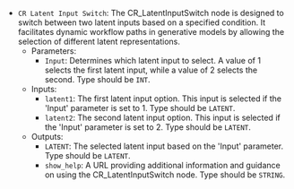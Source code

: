 - `CR Latent Input Switch`: The CR_LatentInputSwitch node is designed to switch between two latent inputs based on a specified condition. It facilitates dynamic workflow paths in generative models by allowing the selection of different latent representations.
    - Parameters:
        - `Input`: Determines which latent input to select. A value of 1 selects the first latent input, while a value of 2 selects the second. Type should be `INT`.
    - Inputs:
        - `latent1`: The first latent input option. This input is selected if the 'Input' parameter is set to 1. Type should be `LATENT`.
        - `latent2`: The second latent input option. This input is selected if the 'Input' parameter is set to 2. Type should be `LATENT`.
    - Outputs:
        - `LATENT`: The selected latent input based on the 'Input' parameter. Type should be `LATENT`.
        - `show_help`: A URL providing additional information and guidance on using the CR_LatentInputSwitch node. Type should be `STRING`.
